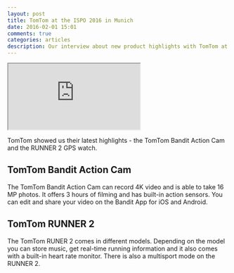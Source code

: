 ```yaml
---
layout: post
title: TomTom at the ISPO 2016 in Munich
date: 2016-02-01 15:01
comments: true
categories: articles
description: Our interview about new product highlights with TomTom at the ISPO 2016 in Munich 
---
```

<div class="embed-responsive embed-responsive-16by9">
  <iframe class="embed-responsive-item" src="https://www.youtube.com/embed/tJvQmqgZGc0"></iframe>
</div>

TomTom showed us their latest highlights - the TomTom Bandit Action Cam and the RUNNER 2 GPS watch.
<!--more-->

## TomTom Bandit Action Cam
The TomTom Bandit Action Cam can record 4K video and is able to take 16 MP photos. It offers 3 hours of filming and has built-in action sensors. You can edit and share your video on the Bandit App for iOS and Android.

## TomTom RUNNER 2
The TomTom RUNER 2 comes in different models. Depending on the model you can store music, get real-time running information and it also comes with a built-in heart rate monitor. There is also a multisport mode on the RUNNER 2.

